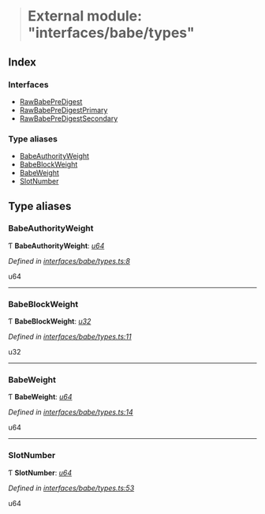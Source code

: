 > # External module: "interfaces/babe/types"

## Index

### Interfaces

* [RawBabePreDigest](../interfaces/_interfaces_babe_types_.rawbabepredigest.md)
* [RawBabePreDigestPrimary](../interfaces/_interfaces_babe_types_.rawbabepredigestprimary.md)
* [RawBabePreDigestSecondary](../interfaces/_interfaces_babe_types_.rawbabepredigestsecondary.md)

### Type aliases

* [BabeAuthorityWeight](_interfaces_babe_types_.md#babeauthorityweight)
* [BabeBlockWeight](_interfaces_babe_types_.md#babeblockweight)
* [BabeWeight](_interfaces_babe_types_.md#babeweight)
* [SlotNumber](_interfaces_babe_types_.md#slotnumber)

## Type aliases

###  BabeAuthorityWeight

Ƭ **BabeAuthorityWeight**: *[u64](../interfaces/_interfaceregistry_.interfaceregistry.md#u64)*

*Defined in [interfaces/babe/types.ts:8](https://github.com/polkadot-js/api/blob/a47b2ec/packages/types/src/interfaces/babe/types.ts#L8)*

u64

___

###  BabeBlockWeight

Ƭ **BabeBlockWeight**: *[u32](../interfaces/_interfaceregistry_.interfaceregistry.md#u32)*

*Defined in [interfaces/babe/types.ts:11](https://github.com/polkadot-js/api/blob/a47b2ec/packages/types/src/interfaces/babe/types.ts#L11)*

u32

___

###  BabeWeight

Ƭ **BabeWeight**: *[u64](../interfaces/_interfaceregistry_.interfaceregistry.md#u64)*

*Defined in [interfaces/babe/types.ts:14](https://github.com/polkadot-js/api/blob/a47b2ec/packages/types/src/interfaces/babe/types.ts#L14)*

u64

___

###  SlotNumber

Ƭ **SlotNumber**: *[u64](../interfaces/_interfaceregistry_.interfaceregistry.md#u64)*

*Defined in [interfaces/babe/types.ts:53](https://github.com/polkadot-js/api/blob/a47b2ec/packages/types/src/interfaces/babe/types.ts#L53)*

u64
